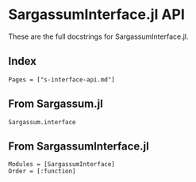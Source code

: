 # SargassumInterface.jl API

These are the full docstrings for SargassumInterface.jl.

## Index
```@index
Pages = ["s-interface-api.md"]
```

## From Sargassum.jl
```@docs
Sargassum.interface
```

## From SargassumInterface.jl
```@autodocs
Modules = [SargassumInterface]
Order = [:function]
``` 